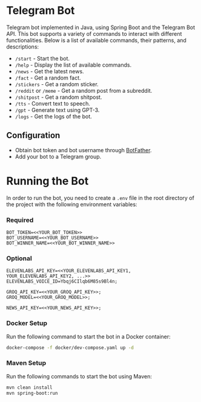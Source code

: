 # Telegram Bot

Telegram bot implemented in Java, using Spring Boot and the Telegram Bot API.
This bot supports a variety of commands to interact with different functionalities. Below is a list of available commands, their patterns, and descriptions:

- `/start` - Start the bot.
- `/help` - Display the list of available commands.
- `/news` - Get the latest news.
- `/fact` - Get a random fact.
- `/stickers` - Get a random sticker.
- `/reddit` or `/meme` - Get a random post from a subreddit.
- `/shitpost` - Get a random shitpost.
- `/tts` - Convert text to speech.
- `/gpt` - Generate text using GPT-3.
- `/logs` - Get the logs of the bot.

## Configuration

- Obtain bot token and bot username through [BotFather](https://t.me/botfather).
- Add your bot to a Telegram group.

# Running the Bot
In order to run the bot, you need to create a `.env` file in the root directory of the project with the following environment variables:
### Required
```env
BOT_TOKEN=<<YOUR_BOT_TOKEN>>
BOT_USERNAME=<<YOUR_BOT_USERNAME>>
BOT_WINNER_NAME=<<YOUR_BOT_WINNER_NAME>>
```
### Optional
```env
ELEVENLABS_API_KEY=<<YOUR_ELEVENLABS_API_KEY1, YOUR_ELEVENLABS_API_KEY2, ...>>
ELEVENLABS_VOICE_ID=Ybqj6CIlqb6M85s9Bl4n;

GROQ_API_KEY=<<YOUR_GROQ_API_KEY>>;
GROQ_MODEL=<<YOUR_GROQ_MODEL>>;

NEWS_API_KEY=<<YOUR_NEWS_API_KEY>>;
```
### Docker Setup
Run the following command to start the bot in a Docker container:
```bash
docker-compose -f docker/dev-compose.yaml up -d
```

### Maven Setup
Run the following commands to start the bot using Maven:
```bash
mvn clean install
mvn spring-boot:run
```
